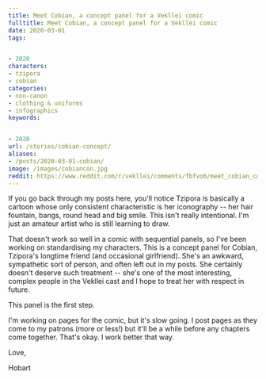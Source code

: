```yaml
---
title: Meet Cobian, a concept panel for a Vekllei comic
fulltitle: Meet Cobian, a concept panel for a Vekllei comic
date: 2020-03-01
tags:


- 2020
characters:
- tzipora
- cobian
categories:
- non-canon
- clothing & uniforms
- infographics
keywords:


- 2020
url: /stories/cobian-concept/
aliases:
- /posts/2020-03-01-cobian/
image: /images/cobiancon.jpg
reddit: https://www.reddit.com/r/vekllei/comments/fbfvo6/meet_cobian_concept_panel_for_a_vekllei_comic/
---
```

If you go back through my posts here, you'll notice Tzipora is basically a cartoon whose only consistent characteristic is her iconography -- her hair fountain, bangs, round head and big smile. This isn't really intentional. I'm just an amateur artist who is still learning to draw.

That doesn't work so well in a comic with sequential panels, so I've been working on standardising my characters. This is a concept panel for Cobian, Tzipora's longtime friend (and occasional girlfriend). She's an awkward, sympathetic sort of person, and often left out in my posts. She certainly doesn't deserve such treatment -- she's one of the most interesting, complex people in the Vekllei cast and I hope to treat her with respect in future.

This panel is the first step.

I'm working on pages for the comic, but it's slow going. I post pages as they come to my patrons (more or less!) but it'll be a while before any chapters come together. That's okay. I work better that way.

Love,

Hobart
